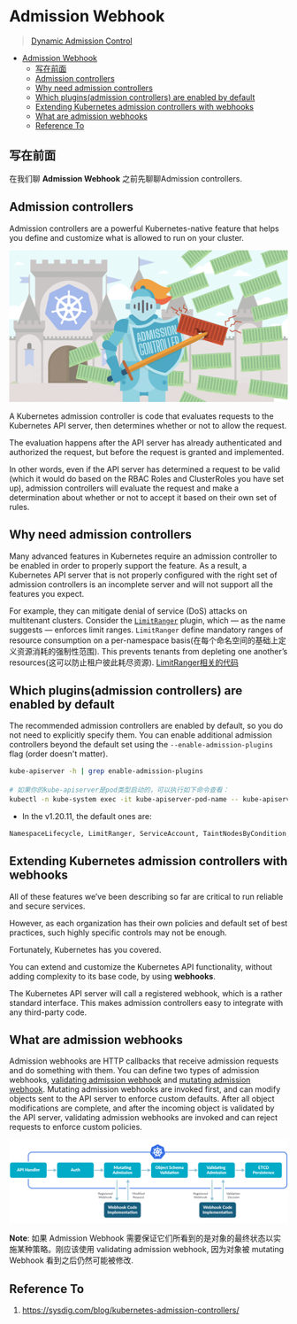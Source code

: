 # Admission Webhook

> [Dynamic Admission Control](https://kubernetes.io/docs/reference/access-authn-authz/extensible-admission-controllers/)

- [Admission Webhook](#admission-webhook)
  - [写在前面](#写在前面)
  - [Admission controllers](#admission-controllers)
  - [Why need admission controllers](#why-need-admission-controllers)
  - [Which plugins(admission controllers) are enabled by default](#which-pluginsadmission-controllers-are-enabled-by-default)
  - [Extending Kubernetes admission controllers with webhooks](#extending-kubernetes-admission-controllers-with-webhooks)
  - [What are admission webhooks](#what-are-admission-webhooks)
  - [Reference To](#reference-to)

## 写在前面

在我们聊 __Admission Webhook__ 之前先聊聊Admission controllers.

## Admission controllers

Admission controllers are a powerful Kubernetes-native feature that helps you define and customize what is allowed to run on your cluster.

![Image](../images/Kubernetes-Admission-controllers-00-featured.png)

A Kubernetes admission controller is code that evaluates requests to the Kubernetes API server, then determines whether or not to allow the request.

The evaluation happens after the API server has already authenticated and authorized the request, but before the request is granted and implemented.

In other words, even if the API server has determined a request to be valid (which it would do based on the RBAC Roles and ClusterRoles you have set up), admission controllers will evaluate the request and make a determination about whether or not to accept it based on their own set of rules.

## Why need admission controllers

Many advanced features in Kubernetes require an admission controller to be enabled in order to properly support the feature. As a result, a Kubernetes API server that is not properly configured with the right set of admission controllers is an incomplete server and will not support all the features you expect.

For example, they can mitigate denial of service (DoS) attacks on multitenant clusters. Consider the [`LimitRanger`](https://kubernetes.io/docs/reference/access-authn-authz/admission-controllers/#limitranger) plugin, which — as the name suggests — enforces limit ranges. `LimitRanger` define mandatory ranges of resource consumption on a per-namespace basis(在每个命名空间的基础上定义资源消耗的强制性范围). This prevents tenants from depleting one another’s resources(这可以防止租户彼此耗尽资源). [LimitRanger相关的代码](https://github.com/kubernetes/kubernetes/blob/v1.26.0-alpha.2/plugin/pkg/admission/limitranger/admission.go#L441)

## Which plugins(admission controllers) are enabled by default

The recommended admission controllers are enabled by default, so you do not need to explicitly specify them. You can enable additional admission controllers beyond the default set using the `--enable-admission-plugins` flag (order doesn't matter).

```sh
kube-apiserver -h | grep enable-admission-plugins

# 如果你的kube-apiserver是pod类型启动的，可以执行如下命令查看：
kubectl -n kube-system exec -it kube-apiserver-pod-name -- kube-apiserver -h |grep enable-admission-plugins
```

- In the v1.20.11, the default ones are:

```sh
NamespaceLifecycle, LimitRanger, ServiceAccount, TaintNodesByCondition, Priority, DefaultTolerationSeconds, DefaultStorageClass, StorageObjectInUseProtection, PersistentVolumeClaimResize, RuntimeClass, CertificateApproval, CertificateSigning, CertificateSubjectRestriction, DefaultIngressClass, MutatingAdmissionWebhook, ValidatingAdmissionWebhook, ResourceQuota
```

## Extending Kubernetes admission controllers with webhooks

All of these features we’ve been describing so far are critical to run reliable and secure services.

However, as each organization has their own policies and default set of best practices, such highly specific controls may not be enough.

Fortunately, Kubernetes has you covered.

You can extend and customize the Kubernetes API functionality, without adding complexity to its base code, by using __webhooks__.

The Kubernetes API server will call a registered webhook, which is a rather standard interface. This makes admission controllers easy to integrate with any third-party code.

## What are admission webhooks

Admission webhooks are HTTP callbacks that receive admission requests and do something with them. You can define two types of admission webhooks, [validating admission webhook](https://kubernetes.io/docs/reference/access-authn-authz/admission-controllers/#validatingadmissionwebhook) and [mutating admission webhook](https://kubernetes.io/docs/reference/access-authn-authz/admission-controllers/#mutatingadmissionwebhook). Mutating admission webhooks are invoked first, and can modify objects sent to the API server to enforce custom defaults. After all object modifications are complete, and after the incoming object is validated by the API server, validating admission webhooks are invoked and can reject requests to enforce custom policies.

![Image](../images/Kubernetes-Admission-controllers-01-flow-diagram.jpeg)

__Note__:  如果 Admission Webhook 需要保证它们所看到的是对象的最终状态以实施某种策略。刚应该使用 validating admission webhook, 因为对象被 mutating Webhook 看到之后仍然可能被修改.

## Reference To

1. <https://sysdig.com/blog/kubernetes-admission-controllers/>
